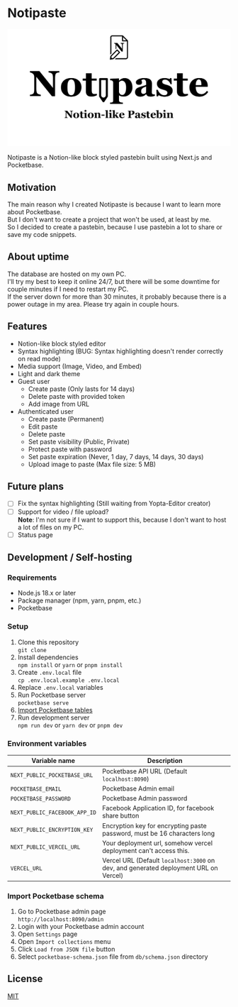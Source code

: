 # Notipaste

![Banner](public/img/og-image.webp)

Notipaste is a Notion-like block styled pastebin built using Next.js and Pocketbase.

## Motivation

The main reason why I created Notipaste is because I want to learn more about Pocketbase.  
But I don't want to create a project that won't be used, at least by me.  
So I decided to create a pastebin, because I use pastebin a lot to share or save my code snippets.

## About uptime

The database are hosted on my own PC.  
I'll try my best to keep it online 24/7, but there will be some downtime for couple minutes if I need to restart my PC.  
If the server down for more than 30 minutes, it probably because there is a power outage in my area. Please try again in couple hours.

## Features

- Notion-like block styled editor
- Syntax highlighting (BUG: Syntax highlighting doesn't render correctly on read mode)
- Media support (Image, Video, and Embed)
- Light and dark theme
- Guest user
  - Create paste (Only lasts for 14 days)
  - Delete paste with provided token
  - Add image from URL
- Authenticated user
  - Create paste (Permanent)
  - Edit paste
  - Delete paste
  - Set paste visibility (Public, Private)
  - Protect paste with password
  - Set paste expiration (Never, 1 day, 7 days, 14 days, 30 days)
  - Upload image to paste (Max file size: 5 MB)

## Future plans

- [ ] Fix the syntax highlighting (Still waiting from Yopta-Editor creator)
- [ ] Support for video / file upload?  
       **Note**: I'm not sure if I want to support this, because I don't want to host a lot of files on my PC.
- [ ] Status page

## Development / Self-hosting

### Requirements

- Node.js 18.x or later
- Package manager (npm, yarn, pnpm, etc.)
- Pocketbase

### Setup

1. Clone this repository  
   `git clone`
2. Install dependencies  
   `npm install` or `yarn` or `pnpm install`
3. Create `.env.local` file  
   `cp .env.local.example .env.local`
4. Replace `.env.local` variables
5. Run Pocketbase server  
   `pocketbase serve`
6. [Import Pocketbase tables](#import-pocketbase-schema)
7. Run development server  
   `npm run dev` or `yarn dev` or `pnpm dev`

### Environment variables

| Variable name                 | Description                                                                          |
| ----------------------------- | ------------------------------------------------------------------------------------ |
| `NEXT_PUBLIC_POCKETBASE_URL`  | Pocketbase API URL (Default `localhost:8090`)                                        |
| `POCKETBASE_EMAIL`            | Pocketbase Admin email                                                               |
| `POCKETBASE_PASSWORD`         | Pocketbase Admin password                                                            |
| `NEXT_PUBLIC_FACEBOOK_APP_ID` | Facebook Application ID, for facebook share button                                   |
| `NEXT_PUBLIC_ENCRYPTION_KEY`  | Encryption key for encrypting paste password, must be 16 characters long             |
| `NEXT_PUBLIC_VERCEL_URL`      | Your deployment url, somehow vercel deployment can't access this.                    |
| `VERCEL_URL`                  | Vercel URL (Default `localhost:3000` on dev, and generated deployment URL on Vercel) |

### Import Pocketbase schema

1. Go to Pocketbase admin page  
   `http://localhost:8090/admin`
2. Login with your Pocketbase admin account
3. Open `Settings` page
4. Open `Import collections` menu
5. Click `Load from JSON file` button
6. Select `pocketbase-schema.json` file from `db/schema.json` directory

## License

[MIT](LICENSE)
